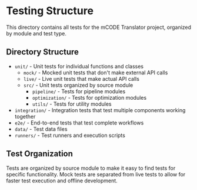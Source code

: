 # Testing Structure

This directory contains all tests for the mCODE Translator project, organized by module and test type.

## Directory Structure

- `unit/` - Unit tests for individual functions and classes
  - `mock/` - Mocked unit tests that don't make external API calls
  - `live/` - Live unit tests that make actual API calls
  - `src/` - Unit tests organized by source module
    - `pipeline/` - Tests for pipeline modules
    - `optimization/` - Tests for optimization modules
    - `utils/` - Tests for utility modules
- `integration/` - Integration tests that test multiple components working together
- `e2e/` - End-to-end tests that test complete workflows
- `data/` - Test data files
- `runners/` - Test runners and execution scripts

## Test Organization

Tests are organized by source module to make it easy to find tests for specific functionality.
Mock tests are separated from live tests to allow for faster test execution and offline development.